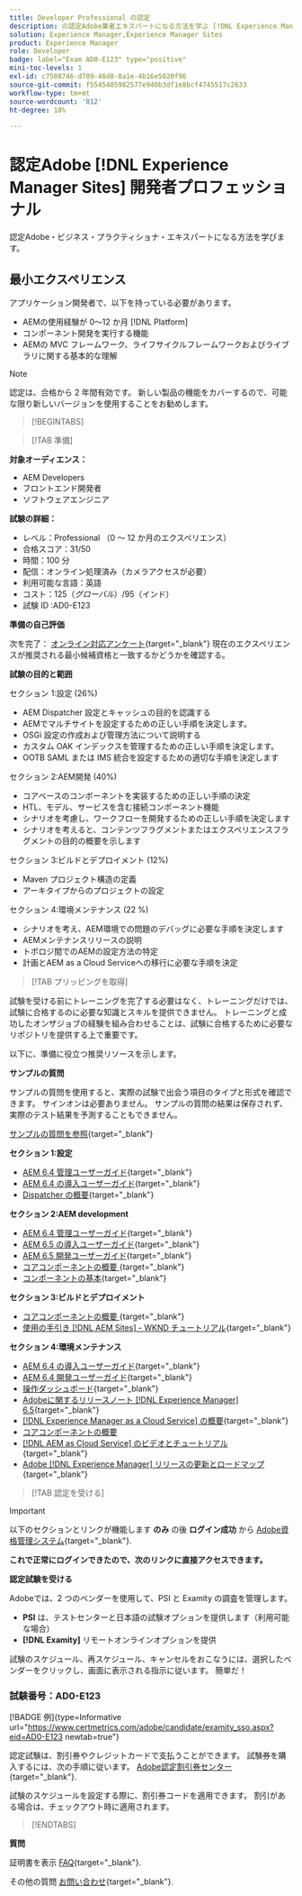 ```yaml
---
title: Developer Professional の認定
description: の認定Adobe業者エキスパートになる方法を学ぶ [!DNL Experience Manager Sites].
solution: Experience Manager,Experience Manager Sites
product: Experience Manager
role: Developer
badge: label="Exam AD0-E123" type="positive"
mini-toc-levels: 1
exl-id: c7508746-d709-46d8-8a1e-4b16e5020f96
source-git-commit: f5545405982577e940b3df1e8bcf4745517c2633
workflow-type: tm+mt
source-wordcount: '812'
ht-degree: 18%

---
```


# 認定Adobe [!DNL Experience Manager Sites] 開発者プロフェッショナル

認定Adobe・ビジネス・プラクティショナ・エキスパートになる方法を学びます。

## 最小エクスペリエンス

アプリケーション開発者で、以下を持っている必要があります。

* AEMの使用経験が 0～12 か月 [!DNL Platform]
* コンポーネント開発を実行する機能
* AEMの MVC フレームワーク、ライフサイクルフレームワークおよびライブラリに関する基本的な理解

>[!NOTE]
>
>認定は、合格から 2 年間有効です。 新しい製品の機能をカバーするので、可能な限り新しいバージョンを使用することをお勧めします。

>[!BEGINTABS]

>[!TAB 準備]

**対象オーディエンス：**

* AEM Developers
* フロントエンド開発者
* ソフトウェアエンジニア

**試験の詳細：**

* レベル：Professional （0 ～ 12 か月のエクスペリエンス）
* 合格スコア：31/50
* 時間：100 分
* 配信：オンライン処理済み（カメラアクセスが必要）
* 利用可能な言語：英語
* コスト：$125（グローバル）/$95（インド）
* 試験 ID :AD0-E123

**準備の自己評価**

次を完了： [オンライン対応アンケート](https://scorpion.caveon.com/launchpad/ad-q-e123-readiness-questionnaire-for-adobe-experience-manager-sites-developer-professional-exam){target="_blank"} 現在のエクスペリエンスが推奨される最小候補資格と一致するかどうかを確認する。

**試験の目的と範囲**

セクション 1:設定 (26%)

* AEM Dispatcher 設定とキャッシュの目的を認識する
* AEMでマルチサイトを設定するための正しい手順を決定します。
* OSGi 設定の作成および管理方法について説明する
* カスタム OAK インデックスを管理するための正しい手順を決定します。
* OOTB SAML または IMS 統合を設定するための適切な手順を決定します

セクション 2:AEM開発 (40%)

* コアベースのコンポーネントを実装するための正しい手順の決定
* HTL、モデル、サービスを含む接続コンポーネント機能
* シナリオを考慮し、ワークフローを開発するための正しい手順を決定します
* シナリオを考えると、コンテンツフラグメントまたはエクスペリエンスフラグメントの目的の概要を示します

セクション 3:ビルドとデプロイメント (12%)

* Maven プロジェクト構造の定義
* アーキタイプからのプロジェクトの設定

セクション 4:環境メンテナンス (22 %)

* シナリオを考え、AEM環境での問題のデバッグに必要な手順を決定します
* AEMメンテナンスリリースの説明
* トポロジ間でのAEMの設定方法の特定
* 計画とAEM as a Cloud Serviceへの移行に必要な手順を決定

>[!TAB プリッピングを取得]

試験を受ける前にトレーニングを完了する必要はなく、トレーニングだけでは、試験に合格するのに必要な知識とスキルを提供できません。 トレーニングと成功したオンザジョブの経験を組み合わせることは、試験に合格するために必要なリポジトリを提供する上で重要です。

以下に、準備に役立つ推奨リソースを示します。

**サンプルの質問**

サンプルの質問を使用すると、実際の試験で出会う項目のタイプと形式を確認できます。 サインオンは必要ありません。 サンプルの質問の結果は保存されず、実際のテスト結果を予測することもできません。

[サンプルの質問を参照](https://scorpion.caveon.com/launchpad/ad3-e123-adobe-experience-manager-sites-developer-professional-sample-questions){target="_blank"}

**セクション 1:設定**

* [AEM 6.4 管理ユーザーガイド](https://experienceleague.adobe.com/docs/experience-manager-64/administering/home.html?lang=en){target="_blank"}
* [AEM 6.4 の導入ユーザーガイド](https://experienceleague.adobe.com/docs/experience-manager-64/deploying/home.html?lang=ja){target="_blank"}
* [Dispatcher の概要](https://experienceleague.adobe.com/docs/experience-manager-dispatcher/using/dispatcher.html?lang=ja){target="_blank"}

**セクション 2:AEM development**

* [AEM 6.4 管理ユーザーガイド](https://experienceleague.adobe.com/docs/experience-manager-64/administering/home.html?lang=en){target="_blank"}
* [AEM 6.5 の導入ユーザーガイド](https://experienceleague.adobe.com/docs/experience-manager-65/deploying/home.html?lang=ja){target="_blank"}
* [AEM 6.5 開発ユーザーガイド](https://experienceleague.adobe.com/docs/experience-manager-65/developing/home.html?lang=en){target="_blank"}
* [コアコンポーネントの概要 ](https://experienceleague.adobe.com/docs/experience-manager-core-components/using/introduction.html?lang=ja){target="_blank"}
* [コンポーネントの基本](https://experienceleague.adobe.com/docs/experience-manager-learn/getting-started-wknd-tutorial-develop/project-archetype/component-basics.html?lang=ja){target="_blank"}

**セクション 3:ビルドとデプロイメント**

* [コアコンポーネントの概要 ](https://experienceleague.adobe.com/docs/experience-manager-core-components/using/introduction.html?lang=ja){target="_blank"}
* [使用の手引き [!DNL AEM Sites] - WKND チュートリアル](https://experienceleague.adobe.com/docs/experience-manager-learn/getting-started-wknd-tutorial-develop/overview.html?lang=ja){target="_blank"}


**セクション 4:環境メンテナンス**

* [AEM 6.4 の導入ユーザーガイド](https://experienceleague.adobe.com/docs/experience-manager-64/deploying/home.html?lang=ja){target="_blank"}
* [AEM 6.4 開発ユーザーガイド](https://experienceleague.adobe.com/docs/experience-manager-64/developing/home.html?lang=en){target="_blank"}
* [操作ダッシュボード](https://experienceleague.adobe.com/docs/experience-manager-65/administering/operations/operations-dashboard.html?lang=en%20(Automated%20Maintenance%20Tasks)){target="_blank"}
* [Adobeに関するリリースノート [!DNL Experience Manager] 6.5](https://experienceleague.adobe.com/docs/experience-manager-65/release-notes/service-pack/sp-release-notes.html?lang=ja){target="_blank"}
* [[!DNL Experience Manager as a Cloud Service] の概要](https://experienceleague.adobe.com/docs/experience-manager-cloud-service/content/home.html?lang=ja){target="_blank"}
* [コアコンポーネントの概要](https://experienceleague.adobe.com/docs/experience-manager-core-components/using/introduction.html?lang=ja)
* [[!DNL AEM as Cloud Service] のビデオとチュートリアル](https://experienceleague.adobe.com/docs/experience-manager-learn/cloud-service/overview.html?lang=ja){target="_blank"}
* [Adobe [!DNL Experience Manager] リリースの更新とロードマップ](https://experienceleague.adobe.com/docs/experience-manager-release-information/aem-release-updates/home.html?lang=ja){target="_blank"}

>[!TAB 認定を受ける]

>[!IMPORTANT]
>
>以下のセクションとリンクが機能します **のみ**  の後 **ログイン成功** から [Adobe資格管理システム](http://www.certmetrics.com/adobe){target="_blank"}.


**これで正常にログインできたので、次のリンクに直接アクセスできます。**

**認定試験を受ける**

Adobeでは、2 つのベンダーを使用して、PSI と Examity の調査を管理します。

* **PSI** は、テストセンターと日本語の試験オプションを提供します（利用可能な場合）
* **[!DNL Examity]** リモートオンラインオプションを提供

試験のスケジュール、再スケジュール、キャンセルをおこなうには、選択したベンダーをクリックし、画面に表示される指示に従います。 簡単だ！

### 試験番号：AD0-E123

[!BADGE 例]{type=Informative url="https://www.certmetrics.com/adobe/candidate/examity_sso.aspx?eid=AD0-E123 newtab=true"}

認定試験は、割引券やクレジットカードで支払うことができます。 試験券を購入するには、次の手順に従います。 [Adobe認定割引券センター](https://market.xvoucher.com/adobe/global){target="_blank"}.

試験のスケジュールを設定する際に、割引券コードを適用できます。 割引がある場合は、チェックアウト時に適用されます。

>[!ENDTABS]

**質問**

証明書を表示 [FAQ](https://experienceleague.adobe.com/docs/certification/certification/faq.html?lang=en){target="_blank"}.

その他の質問 [お問い合わせ](mailto:certif@adobe.com){target="_blank"}.
